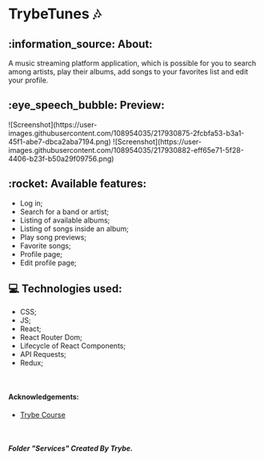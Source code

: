
<h1>TrybeTunes 🎶 </h1>  

<div>
<h2>:information_source: About: </h2>
<p>A music streaming platform application, which is possible for you to search among artists, play their albums, add songs to your favorites list and edit your profile. </p>
</div>

<div>
<h2>:eye_speech_bubble: Preview: </h2>
![Screenshot](https://user-images.githubusercontent.com/108954035/217930875-2fcbfa53-b3a1-45f1-abe7-dbca2aba7194.png)
![Screenshot](https://user-images.githubusercontent.com/108954035/217930882-eff65e71-5f28-4406-b23f-b50a29f09756.png)


</div>

<h2>:rocket: Available features: </h2>

<ul> 
<li>Log in; </li>
<li>Search for a band or artist; </li>
<li>Listing of available albums; </li>
<li>Listing of songs inside an album; </li>
<li>Play song previews; </li>
<li>Favorite songs; </li>
<li>Profile page; </li>
<li>Edit profile page; </li>

</ul>

<h2>💻 Technologies used: </h2>

<ul>
<li>CSS; </li>
<li>JS; </li>
<li>React; </li>
<li>React Router Dom; </li>
<li>Lifecycle of React Components; </li>
<li>API Requests; </li>
<li>Redux; </li>
</ul>

</br>

<h4>Acknowledgements: </h4>

- [Trybe Course](https://www.betrybe.com/)
<br/>

<h5> Folder "Services" Created By Trybe. </h5>
